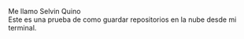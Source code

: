Me llamo Selvin Quino  
Este es una prueba de como guardar repositorios en la nube desde mi terminal.
